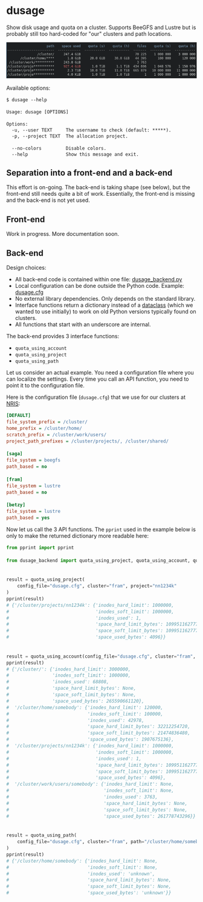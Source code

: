 # dusage

Show disk usage and quota on a cluster.
Supports BeeGFS and Lustre but is probably still too hard-coded for "our" clusters
and path locations.

![screenshot](img/screenshot.png)

Available options:

```console
$ dusage --help

Usage: dusage [OPTIONS]

Options:
  -u, --user TEXT     The username to check (default: *****).
  -p, --project TEXT  The allocation project.

  --no-colors         Disable colors.
  --help              Show this message and exit.
```


## Separation into a front-end and a back-end

This effort is on-going. The back-end is taking shape (see below), but the
front-end still needs quite a bit of work. Essentially, the front-end is
missing and the back-end is not yet used.


## Front-end

Work in progress. More documentation soon.


## Back-end

Design choices:
- All back-end code is contained within one file:
  [dusage_backend.py](_dusage/dusage_backend.py)
- Local configuration can be done outside the Python code. Example:
  [dusage.cfg](_dusage/dusage.cfg)
- No external library dependencies. Only depends on the standard library.
- Interface functions return a dictionary instead of a
  [dataclass](https://docs.python.org/3/library/dataclasses.html) (which we
  wanted to use initially) to work on old Python versions typically found on
  clusters.
- All functions that start with an underscore are internal.

The back-end provides 3 interface functions:
- `quota_using_account`
- `quota_using_project`
- `quota_using_path`

Let us consider an actual example. You need a configuration file where
you can localize the settings. Every time you call an API function, you need
to point it to the configuration file.

Here is the configuration file (`dusage.cfg`) that we use for our clusters at
[NRIS](https://documentation.sigma2.no/):
```ini
[DEFAULT]
file_system_prefix = /cluster/
home_prefix = /cluster/home/
scratch_prefix = /cluster/work/users/
project_path_prefixes = /cluster/projects/, /cluster/shared/

[saga]
file_system = beegfs
path_based = no

[fram]
file_system = lustre
path_based = no

[betzy]
file_system = lustre
path_based = yes
```

Now let us call the 3 API functions. The `pprint` used in the example below is
only to make the returned dictionary more readable here:
```python
from pprint import pprint

from dusage_backend import quota_using_project, quota_using_account, quota_using_path


result = quota_using_project(
    config_file="dusage.cfg", cluster="fram", project="nn1234k"
)
pprint(result)
# {'/cluster/projects/nn1234k': {'inodes_hard_limit': 1000000,
#                                'inodes_soft_limit': 1000000,
#                                'inodes_used': 1,
#                                'space_hard_limit_bytes': 1099511627776,
#                                'space_soft_limit_bytes': 1099511627776,
#                                'space_used_bytes': 4096}}


result = quota_using_account(config_file="dusage.cfg", cluster="fram", account="somebody")
pprint(result)
# {'/cluster/': {'inodes_hard_limit': 3000000,
#                'inodes_soft_limit': 1000000,
#                'inodes_used': 68808,
#                'space_hard_limit_bytes': None,
#                'space_soft_limit_bytes': None,
#                'space_used_bytes': 265590661120},
#  '/cluster/home/somebody': {'inodes_hard_limit': 120000,
#                             'inodes_soft_limit': 100000,
#                             'inodes_used': 42978,
#                             'space_hard_limit_bytes': 32212254720,
#                             'space_soft_limit_bytes': 21474836480,
#                             'space_used_bytes': 1907675136},
#  '/cluster/projects/nn1234k': {'inodes_hard_limit': 1000000,
#                                'inodes_soft_limit': 1000000,
#                                'inodes_used': 1,
#                                'space_hard_limit_bytes': 1099511627776,
#                                'space_soft_limit_bytes': 1099511627776,
#                                'space_used_bytes': 4096},
#  '/cluster/work/users/somebody': {'inodes_hard_limit': None,
#                                   'inodes_soft_limit': None,
#                                   'inodes_used': 3763,
#                                   'space_hard_limit_bytes': None,
#                                   'space_soft_limit_bytes': None,
#                                   'space_used_bytes': 261778743296}}


result = quota_using_path(
    config_file="dusage.cfg", cluster="fram", path="/cluster/home/somebody"
)
pprint(result)
# {'/cluster/home/somebody': {'inodes_hard_limit': None,
#                             'inodes_soft_limit': None,
#                             'inodes_used': 'unknown',
#                             'space_hard_limit_bytes': None,
#                             'space_soft_limit_bytes': None,
#                             'space_used_bytes': 'unknown'}}
```
